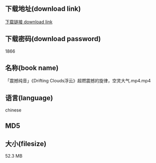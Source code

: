 ## 下载地址(download link)
[下载链接 download link](https://tutu365.netlify.app/?s=%E3%80%8C%E9%9C%87%E6%92%BC%E7%BA%AF%E9%9F%B3%E3%80%8D%E3%80%8ADrifting+Clouds%E6%B5%AE%E4%BA%91%E3%80%8B%E8%B6%85%E7%87%83%E9%9C%87%E6%92%BC%E7%9A%84%E6%97%8B%E5%BE%8B%EF%BC%8C%E7%A9%BA%E7%81%B5%E5%A4%A7%E6%B0%94.mp4)

## 下载密码(download password)
1866

## 名称(book name)
「震撼纯音」《Drifting Clouds浮云》超燃震撼的旋律，空灵大气.mp4.mp4

## 语言(language)
chinese

## MD5


## 大小(filesize)
52.3 MB
